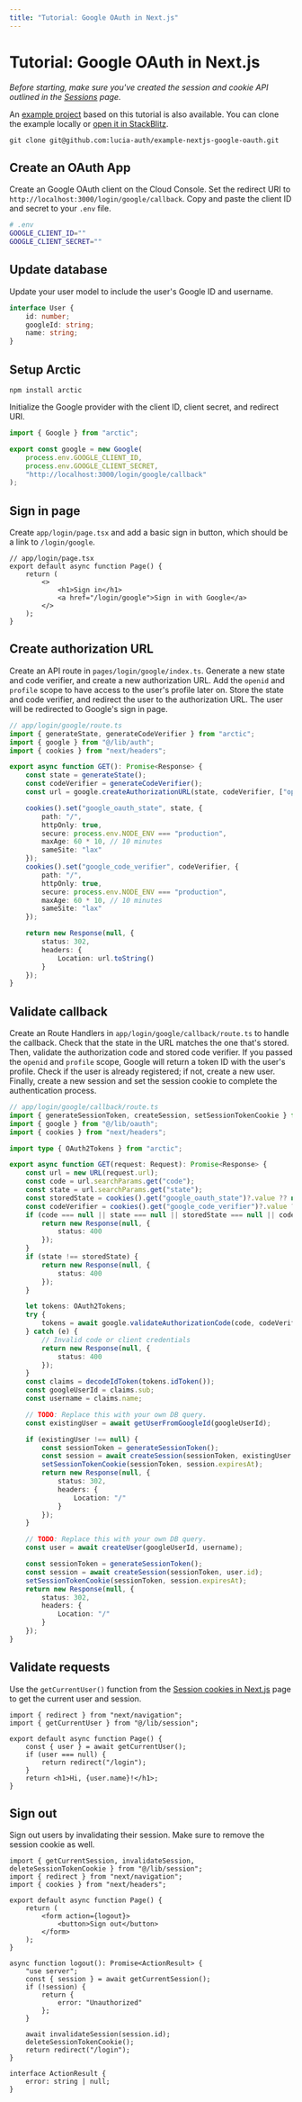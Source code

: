 ```yaml
---
title: "Tutorial: Google OAuth in Next.js"
---
```


# Tutorial: Google OAuth in Next.js

_Before starting, make sure you've created the session and cookie API outlined in the [Sessions](/sessions/overview) page._

An [example project](https://github.com/lucia-auth/example-nextjs-google-oauth) based on this tutorial is also available. You can clone the example locally or [open it in StackBlitz](https://stackblitz.com/github/lucia-auth/example-nextjs-google-oauth).

```
git clone git@github.com:lucia-auth/example-nextjs-google-oauth.git
```

## Create an OAuth App

Create an Google OAuth client on the Cloud Console. Set the redirect URI to `http://localhost:3000/login/google/callback`. Copy and paste the client ID and secret to your `.env` file.

```bash
# .env
GOOGLE_CLIENT_ID=""
GOOGLE_CLIENT_SECRET=""
```

## Update database

Update your user model to include the user's Google ID and username.

```ts
interface User {
	id: number;
	googleId: string;
	name: string;
}
```

## Setup Arctic

```
npm install arctic
```

Initialize the Google provider with the client ID, client secret, and redirect URI.

```ts
import { Google } from "arctic";

export const google = new Google(
	process.env.GOOGLE_CLIENT_ID,
	process.env.GOOGLE_CLIENT_SECRET,
	"http://localhost:3000/login/google/callback"
);
```

## Sign in page

Create `app/login/page.tsx` and add a basic sign in button, which should be a link to `/login/google`.

```tsx
// app/login/page.tsx
export default async function Page() {
	return (
		<>
			<h1>Sign in</h1>
			<a href="/login/google">Sign in with Google</a>
		</>
	);
}
```

## Create authorization URL

Create an API route in `pages/login/google/index.ts`. Generate a new state and code verifier, and create a new authorization URL. Add the `openid` and `profile` scope to have access to the user's profile later on. Store the state and code verifier, and redirect the user to the authorization URL. The user will be redirected to Google's sign in page.

```ts
// app/login/google/route.ts
import { generateState, generateCodeVerifier } from "arctic";
import { google } from "@/lib/auth";
import { cookies } from "next/headers";

export async function GET(): Promise<Response> {
	const state = generateState();
	const codeVerifier = generateCodeVerifier();
	const url = google.createAuthorizationURL(state, codeVerifier, ["openid", "profile"]);

	cookies().set("google_oauth_state", state, {
		path: "/",
		httpOnly: true,
		secure: process.env.NODE_ENV === "production",
		maxAge: 60 * 10, // 10 minutes
		sameSite: "lax"
	});
	cookies().set("google_code_verifier", codeVerifier, {
		path: "/",
		httpOnly: true,
		secure: process.env.NODE_ENV === "production",
		maxAge: 60 * 10, // 10 minutes
		sameSite: "lax"
	});

	return new Response(null, {
		status: 302,
		headers: {
			Location: url.toString()
		}
	});
}
```

## Validate callback

Create an Route Handlers in `app/login/google/callback/route.ts` to handle the callback. Check that the state in the URL matches the one that's stored. Then, validate the authorization code and stored code verifier. If you passed the `openid` and `profile` scope, Google will return a token ID with the user's profile. Check if the user is already registered; if not, create a new user. Finally, create a new session and set the session cookie to complete the authentication process.

```ts
// app/login/google/callback/route.ts
import { generateSessionToken, createSession, setSessionTokenCookie } from "@/lib/session";
import { google } from "@/lib/oauth";
import { cookies } from "next/headers";

import type { OAuth2Tokens } from "arctic";

export async function GET(request: Request): Promise<Response> {
	const url = new URL(request.url);
	const code = url.searchParams.get("code");
	const state = url.searchParams.get("state");
	const storedState = cookies().get("google_oauth_state")?.value ?? null;
	const codeVerifier = cookies().get("google_code_verifier")?.value ?? null;
	if (code === null || state === null || storedState === null || codeVerifier === null) {
		return new Response(null, {
			status: 400
		});
	}
	if (state !== storedState) {
		return new Response(null, {
			status: 400
		});
	}

	let tokens: OAuth2Tokens;
	try {
		tokens = await google.validateAuthorizationCode(code, codeVerifier);
	} catch (e) {
		// Invalid code or client credentials
		return new Response(null, {
			status: 400
		});
	}
	const claims = decodeIdToken(tokens.idToken());
	const googleUserId = claims.sub;
	const username = claims.name;

	// TODO: Replace this with your own DB query.
	const existingUser = await getUserFromGoogleId(googleUserId);

	if (existingUser !== null) {
		const sessionToken = generateSessionToken();
		const session = await createSession(sessionToken, existingUser.id);
		setSessionTokenCookie(sessionToken, session.expiresAt);
		return new Response(null, {
			status: 302,
			headers: {
				Location: "/"
			}
		});
	}

	// TODO: Replace this with your own DB query.
	const user = await createUser(googleUserId, username);

	const sessionToken = generateSessionToken();
	const session = await createSession(sessionToken, user.id);
	setSessionTokenCookie(sessionToken, session.expiresAt);
	return new Response(null, {
		status: 302,
		headers: {
			Location: "/"
		}
	});
}
```

## Validate requests

Use the `getCurrentUser()` function from the [Session cookies in Next.js](/sessions/cookies/nextjs) page to get the current user and session.

```tsx
import { redirect } from "next/navigation";
import { getCurrentUser } from "@/lib/session";

export default async function Page() {
	const { user } = await getCurrentUser();
	if (user === null) {
		return redirect("/login");
	}
	return <h1>Hi, {user.name}!</h1>;
}
```

## Sign out

Sign out users by invalidating their session. Make sure to remove the session cookie as well.

```tsx
import { getCurrentSession, invalidateSession, deleteSessionTokenCookie } from "@/lib/session";
import { redirect } from "next/navigation";
import { cookies } from "next/headers";

export default async function Page() {
	return (
		<form action={logout}>
			<button>Sign out</button>
		</form>
	);
}

async function logout(): Promise<ActionResult> {
	"use server";
	const { session } = await getCurrentSession();
	if (!session) {
		return {
			error: "Unauthorized"
		};
	}

	await invalidateSession(session.id);
	deleteSessionTokenCookie();
	return redirect("/login");
}

interface ActionResult {
	error: string | null;
}
```
